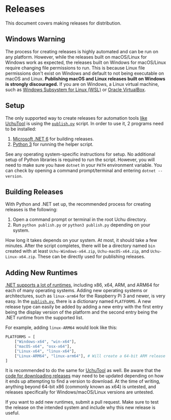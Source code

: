 # Releases
This document covers making releases for distribution.

## Windows Warning
The process for creating releases is highly automated and can be run on
any platform. However, while the releases built on macOS/Linux for Windows work
as expected, the releases built on Windows for macOS/Linux require changing
file permissions to run. This is because Linux file permissions don't exist
on Windows and default to not being executable on macOS and Linux. **Publishing
macOS and Linux releases built on Windows is strongly discouraged.**
If you are on Windows, a Linux virtual machine, such as [Windows Subsystem for Linux (WSL)](https://docs.microsoft.com/en-us/windows/wsl/about)
or [Oracle VirtualBox](https://www.virtualbox.org/).

## Setup
The only supported way to create releases for automation tools [like UchuTool](https://github.com/UchuServer/UchuTool)
is using the [`publish.py`](../publish.py) script. In order to use it, 2 programs
need to be installed:
1. [Microsoft .NET 6](https://dotnet.microsoft.com/en-us/download/dotnet/6.0) for building releases.
2. [Python 3](https://www.python.org/downloads/) for running the helper script.

See any operating system-specific instructions for setup. No additional setup
of Python libraries is required to run the script. However, you will need to
make sure you have `dotnet` in your `PATH` environment variable. You can check
by opening a command prompt/terminal and entering `dotnet --version`.

## Building Releases
With Python and .NET set up, the recommended process for creating releases is
the following:
1. Open a command prompt or terminal in the root Uchu directory.
2. Run `python publish.py` or `python3 publish.py` depending on your system.

How long it takes depends on your system. At most, it should take a few minutes.
After the script completes, there will be a directory named `bin` created with
at least `Uchu-Windows-x64.zip`, `Uchu-macOS-x64.zip`, and `Uchu-Linux-x64.zip`.
These can be directly used for publishing releases.

## Adding New Runtimes
[.NET supports a lot of runtimes](https://github.com/dotnet/runtime/blob/main/src/libraries/Microsoft.NETCore.Platforms/src/runtime.json),
including x86, x64, ARM, and ARM64 for each of many operating systems.
Adding new operating systems or architectures, such as `linux-arm64` for the
Raspberry Pi 3 and newer, is very easy. In the [`publish.py`](../publish.py),
there is a dictionary named `PLATFORMS`. A new release type can easily
be added by adding a new entry with the first entry being the display version
of the platform and the second entry being the .NET runtime from the supported
list.

For example, adding `linux-ARM64` would look like this:
```python
PLATFORMS = [
    ["Windows-x64", "win-x64"],
    ["macOS-x64", "osx-x64"],
    ["Linux-x64", "linux-x64"],
    ["Linux-ARM64", "linux-arm64"], # Will create a 64-bit ARM release for Linux (linux-arm64) as Uchu-Linux-ARM64.zip
]
```

It is recommended to do the same for [UchuTool](https://github.com/UchuServer/UchuTool)
as well. Be aware that the [code for downloading releases](https://github.com/UchuServer/UchuTool/blob/master/Uchu.Tool/Action/Update.cs)
may need to be updated depending on how it ends up attempting to find a version to download.
At the time of writing, anything beyond 64-bit x86 (commonly known as x64) is untested,
and releases specifically for Windows/macOS/Linux versions are untested.

If you want to add new runtimes, submit a pull request. Make sure to test the
release on the intended system and include why this new release is useful.